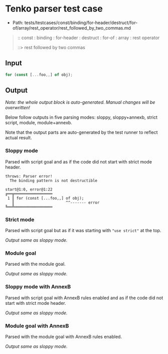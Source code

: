 # Tenko parser test case

- Path: tests/testcases/const/binding/for-header/destruct/for-of/array/rest_operator/rest_followed_by_two_commas.md

> :: const : binding : for-header : destruct : for-of : array : rest operator
>
> ::> rest followed by two commas

## Input

`````js
for (const [...foo,,] of obj);
`````

## Output

_Note: the whole output block is auto-generated. Manual changes will be overwritten!_

Below follow outputs in five parsing modes: sloppy, sloppy+annexb, strict script, module, module+annexb.

Note that the output parts are auto-generated by the test runner to reflect actual result.

### Sloppy mode

Parsed with script goal and as if the code did not start with strict mode header.

`````
throws: Parser error!
  The binding pattern is not destructible

start@1:0, error@1:22
╔══╦═════════════════
 1 ║ for (const [...foo,,] of obj);
   ║                       ^^------- error
╚══╩═════════════════

`````

### Strict mode

Parsed with script goal but as if it was starting with `"use strict"` at the top.

_Output same as sloppy mode._

### Module goal

Parsed with the module goal.

_Output same as sloppy mode._

### Sloppy mode with AnnexB

Parsed with script goal with AnnexB rules enabled and as if the code did not start with strict mode header.

_Output same as sloppy mode._

### Module goal with AnnexB

Parsed with the module goal with AnnexB rules enabled.

_Output same as sloppy mode._
